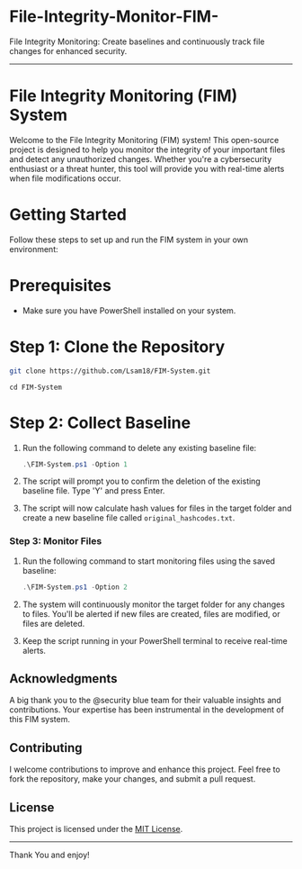 # File-Integrity-Monitor-FIM-
File Integrity Monitoring: Create baselines and continuously track file changes for enhanced security.

---

# File Integrity Monitoring (FIM) System

Welcome to the File Integrity Monitoring (FIM) system! This open-source project is designed to help you monitor the integrity of your important files and detect any unauthorized changes. Whether you're a cybersecurity enthusiast or a threat hunter, this tool will provide you with real-time alerts when file modifications occur.

# Getting Started

Follow these steps to set up and run the FIM system in your own environment:

# Prerequisites

- Make sure you have PowerShell installed on your system.

# Step 1: Clone the Repository

```bash
git clone https://github.com/Lsam18/FIM-System.git
```

```Direct to the directory
cd FIM-System
```

# Step 2: Collect Baseline

1. Run the following command to delete any existing baseline file:
   ```powershell
   .\FIM-System.ps1 -Option 1
   ```

2. The script will prompt you to confirm the deletion of the existing baseline file. Type 'Y' and press Enter.

3. The script will now calculate hash values for files in the target folder and create a new baseline file called `original_hashcodes.txt`.

### Step 3: Monitor Files

1. Run the following command to start monitoring files using the saved baseline:
   ```powershell
   .\FIM-System.ps1 -Option 2
   ```

2. The system will continuously monitor the target folder for any changes to files. You'll be alerted if new files are created, files are modified, or files are deleted.

3. Keep the script running in your PowerShell terminal to receive real-time alerts.

## Acknowledgments

A big thank you to the @security blue team for their valuable insights and contributions. Your expertise has been instrumental in the development of this FIM system.

## Contributing

I welcome contributions to improve and enhance this project. Feel free to fork the repository, make your changes, and submit a pull request.

## License

This project is licensed under the [MIT License](LICENSE).

---

Thank You and enjoy! 

